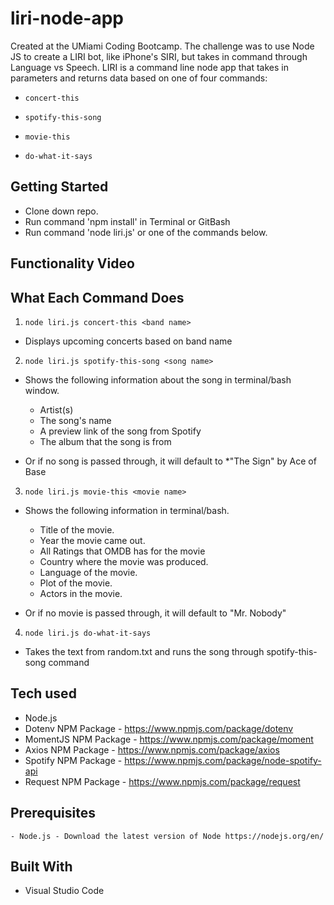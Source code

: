 # liri-node-app

Created at the UMiami Coding Bootcamp. The challenge was to use Node JS to create a LIRI bot, like iPhone's SIRI, but takes in command through Language vs Speech. LIRI is a command line node app that takes in parameters and returns data based on one of four commands:

  * `concert-this`

  * `spotify-this-song`

  * `movie-this`

  * `do-what-it-says`

## Getting Started

- Clone down repo.
- Run command 'npm install' in Terminal or GitBash
- Run command 'node liri.js' or one of the commands below.

## Functionality Video


## What Each Command Does

1. `node liri.js concert-this <band name>`

  * Displays upcoming concerts based on band name

2. `node liri.js spotify-this-song <song name>`

  * Shows the following information about the song in terminal/bash window.
    * Artist(s)
    * The song's name
    * A preview link of the song from Spotify
    * The album that the song is from

  * Or if no song is passed through, it will default to
    *"The Sign" by Ace of Base

3. `node liri.js movie-this <movie name>`

  * Shows the following information in terminal/bash.

    * Title of the movie.
    * Year the movie came out.
    * All Ratings that OMDB has for the movie
    * Country where the movie was produced.
    * Language of the movie.
    * Plot of the movie.
    * Actors in the movie.
   

  * Or if no movie is passed through, it will default to "Mr. Nobody"

4. `node liri.js do-what-it-says`

  * Takes the text from random.txt and runs the song through spotify-this-song command

## Tech used
- Node.js
- Dotenv NPM Package - https://www.npmjs.com/package/dotenv
- MomentJS NPM Package - https://www.npmjs.com/package/moment
- Axios NPM Package - https://www.npmjs.com/package/axios
- Spotify NPM Package - https://www.npmjs.com/package/node-spotify-api
- Request NPM Package - https://www.npmjs.com/package/request

## Prerequisites
```
- Node.js - Download the latest version of Node https://nodejs.org/en/
```

## Built With

* Visual Studio Code